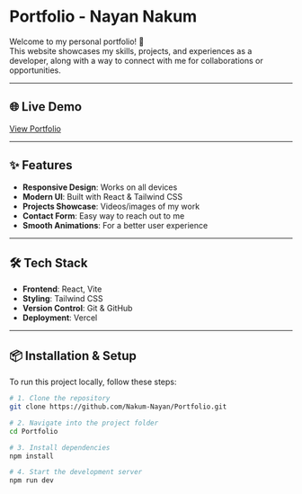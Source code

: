 # Portfolio - Nayan Nakum

Welcome to my personal portfolio! 🚀  
This website showcases my skills, projects, and experiences as a developer, along with a way to connect with me for collaborations or opportunities.

---

## 🌐 Live Demo
[View Portfolio](http://portfolio-mu-lovat-27.vercel.app/)  

---

## ✨ Features
- **Responsive Design**: Works on all devices  
- **Modern UI**: Built with React & Tailwind CSS  
- **Projects Showcase**: Videos/images of my work  
- **Contact Form**: Easy way to reach out to me  
- **Smooth Animations**: For a better user experience  

---

## 🛠️ Tech Stack
- **Frontend**: React, Vite  
- **Styling**: Tailwind CSS  
- **Version Control**: Git & GitHub  
- **Deployment**: Vercel 

---

## 📦 Installation & Setup
To run this project locally, follow these steps:

```bash
# 1. Clone the repository
git clone https://github.com/Nakum-Nayan/Portfolio.git

# 2. Navigate into the project folder
cd Portfolio

# 3. Install dependencies
npm install

# 4. Start the development server
npm run dev
